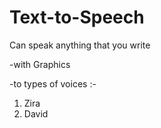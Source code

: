 # Text-to-Speech
Can speak anything that you write

-with Graphics

-to types of voices :-
   
   1) Zira
   2) David

